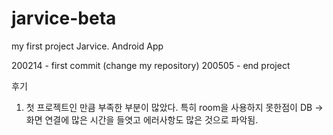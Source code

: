 # jarvice-beta
my first project Jarvice. Android App

200214 - first commit (change my repository)
200505 - end project

후기
1. 첫 프로젝트인 만큼 부족한 부분이 많았다. 특히 room을 사용하지 못한점이 DB -> 화면 연결에 많은 시간을 들엿고 에러사항도 많은 것으로 파악됨.


